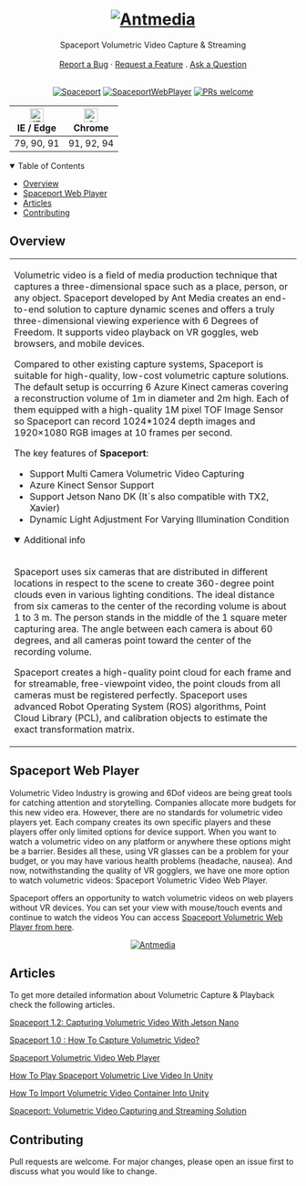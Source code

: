 <h1 align="center">
  <a href="https://github.com/ant-media">
    <img src="https://user-images.githubusercontent.com/54481799/95862105-16cb0e00-0d6b-11eb-9087-88888889825d.png" alt="Antmedia" >
  </a>
</h1>

<div align="center">
  Spaceport Volumetric Video Capture & Streaming
  <br />
  <br />
  <a href="https://github.com/ant-media/spaceport-web-player/issues">Report a Bug</a>
  ·
  <a href="https://github.com/ant-media/spaceport-web-player/issues">Request a Feature</a>
  .
  <a href="https://github.com/dec0dOS/amazing-github-template/discussions">Ask a Question</a>
</div>

<div align="center">
<br />


[![Spaceport]( https://img.shields.io/badge/Spaceport-%201.2-critical)](https://github.com/ant-media/Ant-Media-Server/wiki/Meet-Spaceport)
[![SpaceportWebPlayer](https://img.shields.io/badge/Spaceport-Web%20Player-brightgreen)](https://ant-media.github.io/spaceport-web-player/spaceport_web_player.html)
[![PRs welcome](https://img.shields.io/badge/PRs-%20Welcome-important)](https://github.com/ant-media/spaceport-web-player/issues)
  
  

  

| [<img src="https://cdn.freelogovectors.net/wp-content/uploads/2020/02/microsoft-edge-logo.png" alt="IE / Edge" width="24px" height="24px" />](https://caniuse.com/offscreencanvas)</br>IE / Edge | [<img src="https://upload.wikimedia.org/wikipedia/commons/8/87/Google_Chrome_icon_%282011%29.png" alt="Chrome" width="24px" height="24px" />](https://caniuse.com/offscreencanvas)</br>Chrome   |
| ---------  | --------- | 
| 79, 90, 91| 91, 92, 94
  
</div>

<details open="open">
<summary>Table of Contents</summary>

- [Overview](#overview)
- [Spaceport Web Player](#spaceport-web-player)
- [Articles](#articles)
- [Contributing](#contributing)

</details>



## Overview

<table>
<tr>
<td>

Volumetric video is a field of media production technique that captures a three-dimensional space such as a place, person, or any object. Spaceport developed by Ant Media creates an end-to-end solution to capture dynamic scenes and offers a truly three-dimensional viewing experience with 6 Degrees of Freedom. It supports video playback on VR goggles, web browsers, and mobile devices.

Compared to other existing capture systems, Spaceport is suitable for high-quality, low-cost volumetric capture solutions. The default setup is occurring 6 Azure Kinect cameras covering a reconstruction volume of 1m in diameter and 2m high. Each of them equipped with a high-quality 1M pixel TOF Image Sensor so Spaceport can record 1024*1024 depth images and 1920×1080 RGB images at 10 frames per second.



The key features of **Spaceport**:

-  Support Multi Camera Volumetric Video Capturing
-  Azure Kinect Sensor Support
-  Support Jetson Nano DK (It`s also compatible with TX2, Xavier)
-  Dynamic Light Adjustment For Varying Illumination Condition

<details open>
<summary>Additional info</summary>
<br>

Spaceport uses six cameras that are distributed in different locations in respect to the scene to create 360-degree point clouds even in various lighting conditions. The ideal distance from six cameras to the center of the recording volume is about 1 to 3 m. The person stands in the middle of the 1 square meter capturing area. The angle between each camera is about 60 degrees, and all cameras point toward the center of the recording volume.
  
Spaceport creates a high-quality point cloud for each frame and for streamable, free-viewpoint video, the point clouds from all cameras must be registered perfectly. Spaceport uses advanced Robot Operating System (ROS) algorithms, Point Cloud Library (PCL), and calibration objects to estimate the exact transformation matrix. 

</details>

</td>
</tr>
</table>

## Spaceport Web Player

Volumetric Video Industry is growing and 6Dof videos are being great tools for catching attention and storytelling. Companies allocate more budgets for this new video era. However, there are no standards for volumetric video players yet. Each company creates its own specific players and these players offer only limited options for device support. When you want to watch a volumetric video on any platform or anywhere these options might be a barrier. Besides all these, using VR glasses can be a problem for your budget, or you may have various health problems (headache, nausea). And now, notwithstanding the quality of VR gogglers, we have one more option to watch volumetric videos: Spaceport Volumetric Video Web Player.

Spaceport offers an opportunity to watch volumetric videos on web players without VR devices. You can set your view with mouse/touch events and continue to watch the videos
You can access [Spaceport Volumetric Web Player from here](https://ant-media.github.io/spaceport-web-player/spaceport_web_player.html).

<div align="center">
<a href="https://ant-media.github.io/spaceport-web-player/spaceport_web_player.html">
    <img src="https://user-images.githubusercontent.com/20575896/124123424-fcaf9800-da7f-11eb-9d19-0f4b50e5a410.gif" alt="Antmedia" text-align: "center" >
</a>
</div>


## Articles

To get more detailed information about Volumetric Capture & Playback check the following articles.

[Spaceport 1.2: Capturing Volumetric Video With Jetson Nano](https://antmedia.io/spaceport-volumetric-video/)

[Spaceport 1.0 : How To Capture Volumetric Video?](https://antmedia.io/spaceport-1-0-how-to-capture-volumetric-video/)

[Spaceport Volumetric Video Web Player](https://antmedia.io/spaceport-volumetric-video-web-player/)

[How To Play Spaceport Volumetric Live Video In Unity](https://antmedia.io/spaceport-volumetric-live-video-in-unity/)

[How To Import Volumetric Video Container Into Unity](https://antmedia.io/volumetric-video-container-2/ "How To Import Volumetric Video Container Into Unity")

[Spaceport: Volumetric Video Capturing and Streaming Solution](https://antmedia.io/volumetric-video/ "Spaceport: Volumetric Video Capturing and Streaming Solution")

## Contributing

Pull requests are welcome. For major changes, please open an issue first to discuss what you would like to change.
